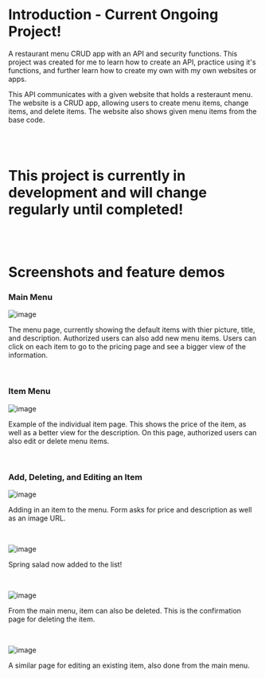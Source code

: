 
# Introduction - Current Ongoing Project!
A restaurant menu CRUD app with an API and security functions. This project was created for me to learn how to create an API, practice using it's functions, and further learn how to create my own with my own websites or apps.

This API communicates with a given website that holds a resteraunt menu. The website is a CRUD app, allowing users to create menu items, change items, and delete items. The website also shows given menu items from the base code. 

<br>
<br>

# This project is currently in development and will change regularly until completed!
<br>
<br>

# Screenshots and feature demos

### **Main Menu**

![image](https://github.com/brienmi/menu/assets/127640356/4179cda2-b8d8-409a-a5f2-e837baf635c5)

The menu page, currently showing the default items with thier picture, title, and description. Authorized users can also add new menu items. Users can click on each item to go to the pricing page and see a bigger view of the information. 

<br>

### **Item Menu**

![image](https://github.com/brienmi/menu/assets/127640356/8e5b538a-da88-425d-b1a6-37d64b8fb2e3)

Example of the individual item page. This shows the price of the item, as well as a better view for the description. On this page, authorized users can also edit or delete menu items.

<br>

### **Add, Deleting, and Editing an Item**

![image](https://github.com/brienmi/menu/assets/127640356/fca97ecf-3de6-4d89-845a-47ad55e25bea)

Adding in an item to the menu. Form asks for price and description as well as an image URL.

<br>

![image](https://github.com/brienmi/menu/assets/127640356/a5e44d6b-7379-474b-b28e-b7a1c21b8d14)

Spring salad now added to the list!

<br>

![image](https://github.com/brienmi/menu/assets/127640356/e954c9c4-1974-43a7-9177-6e0cd9982ee7)

From the main menu, item can also be deleted. This is the confirmation page for deleting the item.

<br>

![image](https://github.com/brienmi/menu/assets/127640356/a67b83a1-c429-4f10-82f5-db9f9a4e5257)

A similar page for editing an existing item, also done from the main menu.

